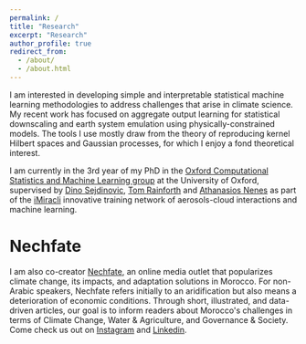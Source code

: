 ```yaml
---
permalink: /
title: "Research"
excerpt: "Research"
author_profile: true
redirect_from:
  - /about/
  - /about.html
---
```


I am interested in developing simple and interpretable statistical machine learning methodologies to address challenges that arise in climate science. My recent work has focused on aggregate output learning for statistical downscaling and earth system emulation using physically-constrained models. The tools I use mostly draw from the theory of reproducing kernel Hilbert spaces and Gaussian processes, for which I enjoy a fond theoretical interest.


I am currently in the 3rd year of my PhD in the [Oxford Computational Statistics and Machine Learning group](https://csml.stats.ox.ac.uk/) at the University of Oxford, supervised by [Dino Sejdinovic](https://sejdino.github.io/), [Tom Rainforth](https://www.robots.ox.ac.uk/~twgr/) and [Athanasios Nenes](https://nenes.eas.gatech.edu/) as part of the [iMiracli](https://imiracli.web.ox.ac.uk/) innovative training network of aerosols-cloud interactions and machine learning.


# Nechfate

I am also co-creator [Nechfate](https://nechfate.ma/), an online media outlet that popularizes climate change, its impacts, and adaptation solutions in Morocco. For non-Arabic speakers, Nechfate refers initially to an aridification but also means a deterioration of economic conditions. Through short, illustrated, and data-driven articles, our goal is to inform readers about Morocco's challenges in terms of Climate Change, Water & Agriculture, and Governance & Societ️y. Come check us out on [Instagram](https://www.instagram.com/nechfate/) and [Linkedin](https://www.linkedin.com/company/91686859/).
